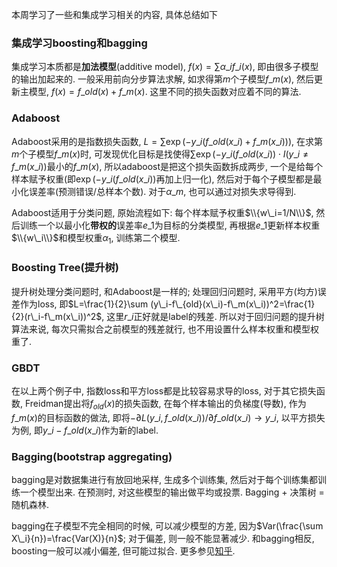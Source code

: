 本周学习了一些和集成学习相关的内容, 具体总结如下

### 集成学习boosting和bagging

集成学习本质都是**加法模型**(additive model), $f(x)=\sum \alpha\_if\_i(x)$, 即由很多子模型的输出加起来的. 一般采用前向分步算法求解, 如求得第$m$个子模型$f\_m(x)$, 然后更新主模型, $f(x)=f\_{old}(x)+f\_m(x)$. 这里不同的损失函数对应着不同的算法.

### Adaboost

Adaboost采用的是指数损失函数, $L=\sum \exp(-y\_i(f\_{old}(x\_i)+f\_m(x\_i)))$, 在求第$m$个子模型$f\_m(x)$时, 可发现优化目标是找使得$\sum \exp(-y\_i(f\_{old}(x\_i))\cdot I(y\_i\neq f\_m(x\_i))$最小的$f\_m(x)$, 所以adaboost是把这个损失函数拆成两步, 一个是给每个样本赋予权重(即$\exp(-y\_i(f\_{old}(x\_i))$再加上归一化), 然后对于每个子模型都是最小化误差率(预测错误/总样本个数). 对于$\alpha\_m$, 也可以通过对损失求导得到.

Adaboost适用于分类问题, 原始流程如下: 每个样本赋予权重$\\{w\_i=1/N\\}$, 然后训练一个以最小化**带权的**误差率$e\_1$为目标的分类模型, 再根据$e\_1$更新样本权重$\\{w\_i\\}$和模型权重$\alpha_1$, 训练第二个模型.

### Boosting Tree(提升树)
提升树处理分类问题时, 和Adaboost是一样的; 处理回归问题时, 采用平方(均方)误差作为loss, 即$L=\frac{1}{2}\sum (y\_i-f\_{old}(x\_i)-f\_m(x\_i))^2=\frac{1}{2}(r\_i-f\_m(x\_i))^2$, 这里$r\_i$正好就是label的残差. 所以对于回归问题的提升树算法来说, 每次只需拟合之前模型的残差就行, 也不用设置什么样本权重和模型权重了.

### GBDT
在以上两个例子中, 指数loss和平方loss都是比较容易求导的loss, 对于其它损失函数, Freidman提出将$f_{old}(x)$的损失函数, 在每个样本输出的负梯度(导数), 作为$f\_m(x)$的目标函数的做法, 即将$-\partial L(y\_i,f\_{old}(x\_i))/\partial f\_{old}(x\_i)\rightarrow y\_i$, 以平方损失为例, 即$y\_i-f\_{old}(x\_i)$作为新的label.

### Bagging(bootstrap aggregating)

bagging是对数据集进行有放回地采样, 生成多个训练集, 然后对于每个训练集都训练一个模型出来. 在预测时, 对这些模型的输出做平均或投票. Bagging + 决策树 = 随机森林.

bagging在子模型不完全相同的时候, 可以减少模型的方差, 因为$Var(\frac{\sum X\_i}{n})=\frac{Var(X)}{n}$; 对于偏差, 则一般不能显著减少. 和bagging相反, boosting一般可以减小偏差, 但可能过拟合. 更多参见[知乎](https://www.zhihu.com/question/26760839).
